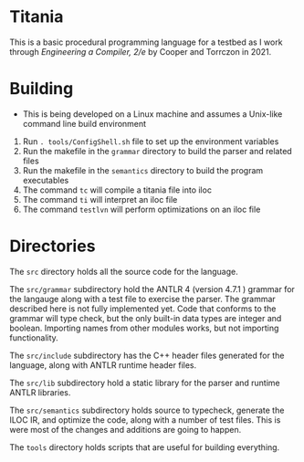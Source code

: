 # Titania
This is a basic procedural programming language for a testbed as I work through _Engineering a Compiler, 2/e_ by Cooper and Torrczon in 2021.

# Building
- This is being developed on a Linux machine and assumes a Unix-like command line build 
environment
1. Run `. tools/ConfigShell.sh` file to set up the environment variables
1. Run the makefile in the `grammar` directory to build the parser and related files
1. Run the makefile in the `semantics` directory to build the program executables
  1. The command `tc` will compile a titania file into iloc
  1. The command `ti` will interpret an iloc file
  1. The command `testlvn` will perform optimizations on an iloc file

# Directories
The `src` directory holds all the source code for the language.  

The `src/grammar` subdirectory hold the ANTLR 4 (version 4.7.1 ) grammar for the langauge 
along with a test file to exercise the parser.  The grammar described here is not fully 
implemented yet.  Code that conforms to the grammar will type check, but the only built-in
data types are integer and boolean.  Importing names from other modules works, but not 
importing functionality.

The `src/include` subdirectory has the C++ header files generated for the language, along 
with ANTLR runtime header files.  

The `src/lib` subdirectory hold a static library for the parser and runtime ANTLR 
libraries.  

The `src/semantics` subdirectory holds source to typecheck, generate the ILOC IR, and 
optimize the code, along with a number of test files.  This is were most of the changes and
additions are going to happen.

The `tools` directory holds scripts that are useful for building everything.